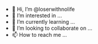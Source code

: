 - 👋 Hi, I’m @loserwithnolife
- 👀 I’m interested in ...
- 🌱 I’m currently learning ...
- 💞️ I’m looking to collaborate on ...
- 📫 How to reach me ...

<!---
loserwithnolife/loserwithnolife is a ✨ special ✨ repository because its `README.md` (this file) appears on your GitHub profile.
You can click the Preview link to take a look at your changes.
--->
